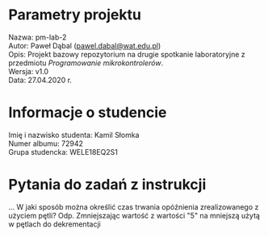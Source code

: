 # Parametry projektu

Nazwa: pm-lab-2  
Autor: Paweł Dąbal (pawel.dabal@wat.edu.pl)  
Opis: Projekt bazowy repozytorium na drugie spotkanie laboratoryjne z przedmiotu _Programowanie mikrokontrolerów_.  
Wersja: v1.0  
Data: 27.04.2020 r.

# Informacje o studencie

Imię i nazwisko studenta: Kamil Słomka  
Numer albumu: 72942  
Grupa studencka: WELE18EQ2S1

# Pytania do zadań z instrukcji
...
 W jaki sposób można określić czas trwania
opóźnienia zrealizowanego z użyciem pętli?
Odp. Zmniejszając wartość z wartości "5" na mniejszą użytą w pętlach do dekrementacji
